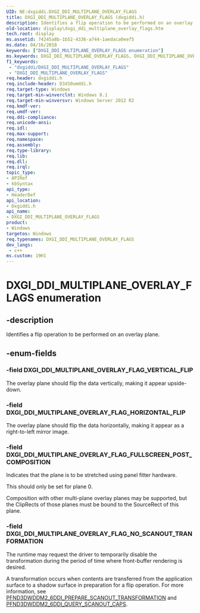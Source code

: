 ```yaml
---
UID: NE:dxgiddi.DXGI_DDI_MULTIPLANE_OVERLAY_FLAGS
title: DXGI_DDI_MULTIPLANE_OVERLAY_FLAGS (dxgiddi.h)
description: Identifies a flip operation to be performed on an overlay plane.
old-location: display\dxgi_ddi_multiplane_overlay_flags.htm
tech.root: display
ms.assetid: 74245a8b-1b52-4336-a744-1aedaca0eef5
ms.date: 04/16/2018
keywords: ["DXGI_DDI_MULTIPLANE_OVERLAY_FLAGS enumeration"]
ms.keywords: DXGI_DDI_MULTIPLANE_OVERLAY_FLAGS, DXGI_DDI_MULTIPLANE_OVERLAY_FLAGS enumeration [Display Devices], DXGI_DDI_MULTIPLANE_OVERLAY_FLAG_HORIZONTAL_FLIP, DXGI_DDI_MULTIPLANE_OVERLAY_FLAG_VERTICAL_FLIP, DXGI_MULTIPLANE_OVERLAY_FLAG_FULLSCREEN_POST_COMPOSITION, display.dxgi_ddi_multiplane_overlay_flags, dxgiddi/DXGI_DDI_MULTIPLANE_OVERLAY_FLAGS, dxgiddi/DXGI_DDI_MULTIPLANE_OVERLAY_FLAG_HORIZONTAL_FLIP, dxgiddi/DXGI_DDI_MULTIPLANE_OVERLAY_FLAG_VERTICAL_FLIP, dxgiddi/DXGI_MULTIPLANE_OVERLAY_FLAG_FULLSCREEN_POST_COMPOSITION
f1_keywords:
 - "dxgiddi/DXGI_DDI_MULTIPLANE_OVERLAY_FLAGS"
 - "DXGI_DDI_MULTIPLANE_OVERLAY_FLAGS"
req.header: dxgiddi.h
req.include-header: D3d10umddi.h
req.target-type: Windows
req.target-min-winverclnt: Windows 8.1
req.target-min-winversvr: Windows Server 2012 R2
req.kmdf-ver:
req.umdf-ver:
req.ddi-compliance:
req.unicode-ansi:
req.idl:
req.max-support:
req.namespace:
req.assembly:
req.type-library:
req.lib:
req.dll:
req.irql:
topic_type:
- APIRef
- kbSyntax
api_type:
- HeaderDef
api_location:
- Dxgiddi.h
api_name:
- DXGI_DDI_MULTIPLANE_OVERLAY_FLAGS
product:
- Windows
targetos: Windows
req.typenames: DXGI_DDI_MULTIPLANE_OVERLAY_FLAGS
dev_langs:
 - c++
ms.custom: 19H1
---
```


# DXGI_DDI_MULTIPLANE_OVERLAY_FLAGS enumeration


## -description


Identifies a flip operation to be performed on an overlay plane.


## -enum-fields




### -field DXGI_DDI_MULTIPLANE_OVERLAY_FLAG_VERTICAL_FLIP

The overlay plane should flip the data vertically, making it appear upside-down.


### -field DXGI_DDI_MULTIPLANE_OVERLAY_FLAG_HORIZONTAL_FLIP

The overlay plane should flip the data horizontally, making it appear as a right-to-left mirror image.


### -field DXGI_DDI_MULTIPLANE_OVERLAY_FLAG_FULLSCREEN_POST_COMPOSITION

Indicates that the plane is to be stretched using panel fitter hardware.

This should only be set for plane 0.

Composition with other multi-plane overlay planes may be supported, but the ClipRects of those planes must be bound to the SourceRect of this plane.

### -field DXGI_DDI_MULTIPLANE_OVERLAY_FLAG_NO_SCANOUT_TRANFORMATION

The runtime may request the driver to temporarily disable the transformation during the period of time where front-buffer rendering is desired.

A transformation occurs when contents are transferred from the application surface to a shadow surface in preparation for a flip operation. For more information, see [PFND3DWDDM2_6DDI_PREPARE_SCANOUT_TRANSFORMATION](../d3d10umddi/nc-d3d10umddi-pfnd3dwddm2_6ddi_prepare_scanout_transformation.md) and [PFND3DWDDM2_6DDI_QUERY_SCANOUT_CAPS](../d3d10umddi/nc-d3d10umddi-pfnd3dwddm2_6ddi_query_scanout_caps.md).
